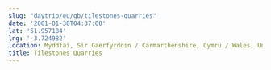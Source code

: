 ```yaml
---
slug: "daytrip/eu/gb/tilestones-quarries"
date: '2001-01-30T04:37:00'
lat: '51.957184'
lng: '-3.724982'
location: Myddfai, Sir Gaerfyrddin / Carmarthenshire, Cymru / Wales, United Kingdom
title: Tilestones Quarries
---
```



